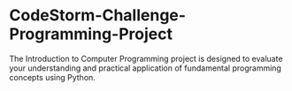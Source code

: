 # CodeStorm-Challenge-Programming-Project
The Introduction to Computer Programming project is designed to evaluate your understanding and practical application of fundamental programming concepts using Python.
